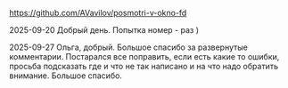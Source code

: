 https://github.com/AVavilov/posmotri-v-okno-fd

2025-09-20
Добрый день. Попытка номер - раз )

2025-09-27
Ольга, добрый.
Большое спасибо за развернутые комментарии.
Постарался все поправить, если есть какие то ошибки, просьба подсказать где и что не так написано и на что надо обратить внимание.
Большое спасибо.